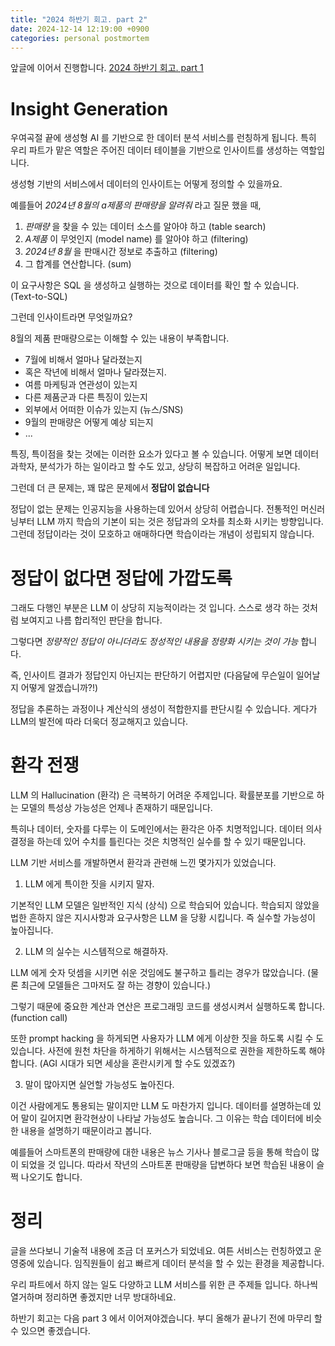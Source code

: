 ```yaml
---
title: "2024 하반기 회고. part 2"
date: 2024-12-14 12:19:00 +0900
categories: personal postmortem
---
```


앞글에 이어서 진행합니다.
[2024 하반기 회고. part 1](https://kimohy.github.io/personal/postmortem/2024-%ED%95%98%EB%B0%98%EA%B8%B0-%ED%9A%8C%EA%B3%A0-Part-1/)


# Insight Generation

우여곡절 끝에 생성형 AI 를 기반으로 한 데이터 분석 서비스를 런칭하게 됩니다.
특히 우리 파트가 맡은 역할은 주어진 데이터 테이블을 기반으로 인사이트를 생성하는 역할입니다.

생성형 기반의 서비스에서 데이터의 인사이트는 어떻게 정의할 수 있을까요.

예를들어 *2024년 8월의 a제품의 판매량을 알려줘* 라고 질문 했을 때,

1. *판매량* 을 찾을 수 있는 데이터 소스를 알아야 하고 (table search)
2. *A제품* 이 무엇인지 (model name) 를 알아야 하고 (filtering)
3. *2024년 8월* 을 판매시간 정보로 추출하고 (filtering)
4. 그 합계를 연산합니다. (sum)

이 요구사항은 SQL 을 생성하고 실행하는 것으로 데이터를 확인 할 수 있습니다. (Text-to-SQL)

그런데 인사이트라면 무엇일까요?

8월의 제품 판매량으로는 이해할 수 있는 내용이 부족합니다. 

- 7월에 비해서 얼마나 달라졌는지
- 혹은 작년에 비해서 얼마나 달라졌는지.
- 여름 마케팅과 연관성이 있는지
- 다른 제품군과 다른 특징이 있는지
- 외부에서 어떠한 이슈가 있는지 (뉴스/SNS)
- 9월의 판매량은 어떻게 예상 되는지
- ...

특징, 특이점을 찾는 것에는 이러한 요소가 있다고 볼 수 있습니다.
어떻게 보면 데이터 과학자, 분석가가 하는 일이라고 할 수도 있고, 상당히 복잡하고 어려운 일입니다.

그런데 더 큰 문제는, 꽤 많은 문제에서 **정답이 없습니다**

정답이 없는 문제는 인공지능을 사용하는데 있어서 상당히 어렵습니다.
전통적인 머신러닝부터 LLM 까지 학습의 기본이 되는 것은 정답과의 오차를 최소화 시키는 방향입니다.
그런데 정답이라는 것이 모호하고 애매하다면 학습이라는 개념이 성립되지 않습니다.

# 정답이 없다면 정답에 가깝도록

그래도 다행인 부분은 LLM 이 상당히 지능적이라는 것 입니다.
스스로 생각 하는 것처럼 보여지고 나름 합리적인 판단을 합니다.

그렇다면 *정량적인 정답이 아니더라도 정성적인 내용을 정량화 시키는 것이 가능* 합니다.

즉, 인사이트 결과가 정답인지 아닌지는 판단하기 어렵지만
(다음달에 무슨일이 일어날지 어떻게 알겠습니까?!)

정답을 추론하는 과정이나 계산식의 생성이 적합한지를 판단시킬 수 있습니다.
게다가 LLM의 발전에 따라 더욱더 정교해지고 있습니다.

# 환각 전쟁

LLM 의 Hallucination (환각) 은 극복하기 어려운 주제입니다. 
확률분포를 기반으로 하는 모델의 특성상 가능성은 언제나 존재하기 때문입니다.

특히나 데이터, 숫자를 다루는 이 도메인에서는 환각은 아주 치명적입니다.
데이터 의사결정을 하는데 있어 수치를 틀린다는 것은 치명적인 실수를 할 수 있기 때문입니다. 

LLM 기반 서비스를 개발하면서 환각과 관련해 느낀 몇가지가 있었습니다.

1. LLM 에게 특이한 짓을 시키지 말자.

기본적인 LLM 모델은 일반적인 지식 (상식) 으로 학습되어 있습니다. 
학습되지 않았을 법한 흔하지 않은 지시사항과 요구사항은 LLM 을 당황 시킵니다. 
즉 실수할 가능성이 높아집니다.

2. LLM 의 실수는 시스템적으로 해결하자.

LLM 에게 숫자 덧셈을 시키면 쉬운 것임에도 불구하고 틀리는 경우가 많았습니다. 
(물론 최근에 모델들은 그마저도 잘 하는 경향이 있습니다.)

그렇기 때문에 중요한 계산과 연산은 프로그래밍 코드를 생성시켜서 실행하도록 합니다. (function call)

또한 prompt hacking 을 하게되면 사용자가 LLM 에게 이상한 짓을 하도록 시킬 수 도 있습니다.
사전에 원천 차단을 하게하기 위해서는 시스템적으로 권한을 제한하도록 해야 합니다.
(AGI 시대가 되면 세상을 혼란시키게 할 수도 있겠죠?)

3. 말이 많아지면 실언할 가능성도 높아진다.

이건 사람에게도 통용되는 말이지만 LLM 도 마찬가지 입니다. 
데이터를 설명하는데 있어 말이 길어지면 환각현상이 나타날 가능성도 높습니다. 
그 이유는 학습 데이터에 비슷한 내용을 설명하기 때문이라고 봅니다.

예를들어 스마트폰의 판매량에 대한 내용은 뉴스 기사나 블로그글 등을 통해 학습이 많이 되었을 것 입니다.
따라서 작년의 스마트폰 판매량을 답변하다 보면 학습된 내용이 슬쩍 나오기도 합니다.

# 정리

글을 쓰다보니 기술적 내용에 조금 더 포커스가 되었네요.
여튼 서비스는 런칭하였고 운영중에 있습니다. 
임직원들이 쉽고 빠르게 데이터 분석을 할 수 있는 환경을 제공합니다.

우리 파트에서 하지 않는 일도 다양하고 LLM 서비스를 위한 큰 주제들 입니다. 
하나씩 열거하며 정리하면 좋겠지만 너무 방대하네요.

하반기 회고는 다음 part 3 에서 이어져야겠습니다.
부디 올해가 끝나기 전에 마무리 할 수 있으면 좋겠습니다.
